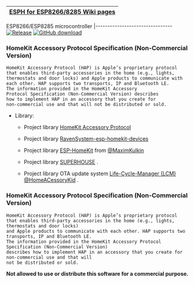 [ESPH for ESP8266/8285 Wiki pages ](https://github.com/wwns/esph-devices/wiki) |
-------------------------------------------------------------------------------|


 ESP8266/ESP8285 microcontroller 
|--------------------------------
[![Release](https://img.shields.io/github/v/tag/wwns/esph?style=for-the-badge&logo=appveyor&color=blue&label=release)](https://github.com/wwns/esph/releases)
[![GitHub download](https://img.shields.io/github/downloads/wwns/esph/total.svg?style=for-the-badge&logo=appveyor)](https://github.com/wwns/esph/releases/latest)

### HomeKit Accessory Protocol Specification (Non-Commercial Version)

```
HomeKit Accessory Protocol (HAP) is Apple’s proprietary protocol 
that enables third-party accessories in the home (e.g., lights, 
thermostats and door locks) and Apple products to communicate with
each other. HAP supports two transports, IP and Bluetooth LE. 
The information provided in the HomeKit Accessory 
Protocol Specification (Non-Commercial Version) describes 
how to implement HAP in an accessory that you create for 
non-commercial use and that will not be distributed or sold.
```


* Library:
  * Project library [HomeKit Accessory Protocol ](https://developer.apple.com/support/homekit-accessory-protocol/) 
  
  * Project library [RavenSystem-esp-homekit-devices](https://github.com/RavenSystem/esp-homekit-devices) 

  * Project library [ESP-HomeKit](https://github.com/maximkulkin/esp-homekit) from [@MaximKulkin](https://github.com/maximkulkin)

  * Project library [SUPERHOUSE](https://github.com/SuperHouse/esp-open-rtos) .

  * Project library OTA update system [Life-Cycle-Manager (LCM)](https://github.com/HomeACcessoryKid/life-cycle-manager)
[@HomeACessoryKid](https://github.com/HomeACcessoryKid) .

### HomeKit Accessory Protocol Specification (Non-Commercial Version)

```
HomeKit Accessory Protocol (HAP) is Apple’s proprietary protocol 
that enables third-party accessories in the home (e.g., lights, thermostats and door locks) 
and Apple products to communicate with each other. HAP supports two transports, IP and Bluetooth LE. 
The information provided in the HomeKit Accessory Protocol Specification (Non-Commercial Version) 
describes how to implement HAP in an accessory that you create for non-commercial use and that will 
not be distributed or sold.
```


**Not allowed to use or distribute this software for a commercial purpose.**
